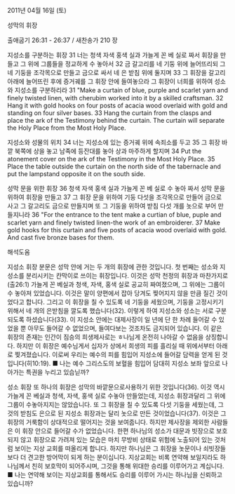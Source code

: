 2011년 04월 16일 (토)

성막의 휘장



출애굽기 26:31 - 26:37 / 새찬송가 210 장


지성소를 구분하는 휘장
31 너는 청색 자색 홍색 실과 가늘게 꼰 베 실로 짜서 휘장을 만들고 그 위에 그룹들을 정교하게 수 놓아서 32 금 갈고리를 네 기둥 위에 늘어뜨리되 그 네 기둥을 조각목으로 만들고 금으로 싸서 네 은 받침 위에 둘지며 33 그 휘장을 갈고리 아래에 늘어뜨린 후에 증거궤를 그 휘장 안에 들여놓으라 그 휘장이 너희를 위하여 성소와 지성소를 구분하리라
31 "Make a curtain of blue, purple and scarlet yarn and finely twisted linen, with cherubim worked into it by a skilled craftsman. 32 Hang it with gold hooks on four posts of acacia wood overlaid with gold and standing on four silver bases. 33 Hang the curtain from the clasps and place the ark of the Testimony behind the curtain. The curtain will separate the Holy Place from the Most Holy Place. 

지성소와 성물의 위치
34 너는 지성소에 있는 증거궤 위에 속죄소를 두고 35 그 휘장 바깥 북쪽에 상을 놓고 남족에 등잔대를 놓아 상과 마주하게 할지며
34 Put the atonement cover on the ark of the Testimony in the Most Holy Place. 35 Place the table outside the curtain on the north side of the tabernacle and put the lampstand opposite it on the south side.

성막 문을 위한 휘장
36 청색 자색 홍색 실과 가늘게 꼰 베 실로 수 놓아 짜서 성막 문을 위하여 휘장을 만들고 37 그 휘장 문을 위하여 기둥 다섯을 조각목으로 만들어 금으로 사고 그 갈고리도 금으로 만들지며 또 그 기둥을 위하여 받침 다섯 개를 놋으로 부어 만들지니라
36 "For the entrance to the tent make a curtian of blue, puple and scarlet yarn and finely twisted linen-the work of an embroiderer. 37 Make gold hooks for this curtain and five posts of acacia wood overlaid with gold. And cast five bronze bases for them.

해석도움





지성소 휘장
분문은 성막 안에 거는 두 개의 휘장에 관한 것입니다. 첫 번째는 성소와 지성소를 분리시키는 칸막이로 쓰이는 휘장입니다.  이것은 성막 천정의 휘장과 마찬가지로(출26:1) 가늘게 꼰 베실과 청색, 자색, 홍색 실로 공교히 짜여졌으며, 그 위에는 그룹이 수 놓아져 있었습니다. 이것은 말이 양편에서 잡아 당겨도 찢어지지 않을 만큼 질긴 것이었다고 합니다. 그리고 이 휘장을 칠 수 있도록 네 기둥을 세웠으며, 기둥을 고정시키기 위해서 네 개의 은받침을 깔도록 했습니다(32). 이렇게 하여 지성소와 성소는 서로 구분되도록 하셨습니다(33). 이 지성소 안에는 대제사장이 일 년에 단 한 차례 들어갈 수 있었을 뿐 아무도 들어갈 수 없었으며, 들여다보는 것조차도 금지되어 있습니다. 이 같은 휘장의 존재는 인간이 짐승의 희생제사로는 ㅎ나님게 온전히 나아갈 수 없음을 상징합니다. 하지만 이 휘장은 예수님게서 십자가 상에서 희생의 피를 흘리실 때 위에서부터 아래로 찢겨졌습니다. 이로써 우리는 예수의 피를 힘입어 지성소에 들어갈 담력을 얻게 된 것입니다(히10:19).
■ 나는 예수 그리스도의 보혈을 힘입어 담대히 지성소 보좌 앞으로 나아가는 특권을 누리고 있습닏까?

성소 휘장
또 하나의 휘장은 성막의 바깥문으로사용하기 위한 것입니다(36). 이것 역시 가늘게 꼰 베실과 청색, 자색, 홍색 실로 수놓아 만들었는데, 지성소 휘장과달리 그 위에 그룹이 수놓아지지는 않았습니다. 또 그 휘장을 칠 수 있도록 다섯 기둥을 세웠는데, 그것의 받침도 은으로 된 지성소 휘장과는 달리 놋으로 만든 것이었습니다(37). 이것은 그 휘장의 거룩함이 상대적으로 떨어지는 것을 보여줍니다. 하지만 제사장을 제외한 사람들은 이 휘장 안으로 들어갈 수가 없었습니다. 한편 하나님의 성소가 대문과 빗장으로 보호되지 않고 휘장으로 가려져 있는 모습은 마치 무방비 상태로 위험에 노출되어 있는 것처럼 보이는 지상 교회를 떠올리게 합니다. 하지만 하나님은 그 휘장을 놋문이나 쇠빗장들보다 더 견고한 방어막이 되게 하는 분이십니다. 지상교회는 비록 연약해 보일지라도 하나님께서 친히 보호막이 되어주시며, 그것을 통해 위대한 승리를 이루어가고 계십니다.
■ 나는 연약해 보이는 지상교회를 통해서도 승리를 이루어 가시는 하나님을 신뢰하고 있습니까?